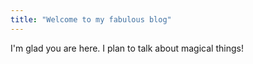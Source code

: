 ```yaml
---
title: "Welcome to my fabulous blog"
---
```


I'm glad you are here. I plan to talk about magical things!
